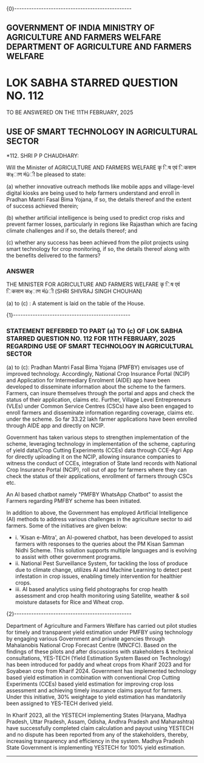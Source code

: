 {0}------------------------------------------------

## GOVERNMENT OF INDIA MINISTRY OF AGRICULTURE AND FARMERS WELFARE DEPARTMENT OF AGRICULTURE AND FARMERS WELFARE

# LOK SABHA STARRED QUESTION NO. 112

TO BE ANSWERED ON THE 11TH FEBRUARY, 2025

## USE OF SMART TECHNOLOGY IN AGRICULTURAL SECTOR

*112. SHRI P P CHAUDHARY:

Will the Minister of AGRICULTURE AND FARMERS WELFARE कृ िष एवं िकसान कʞाण मंũी be pleased to state:

(a) whether innovative outreach methods like mobile apps and village-level digital kiosks are being used to help farmers understand and enroll in Pradhan Mantri Fasal Bima Yojana, if so, the details thereof and the extent of success achieved therein;

(b) whether artificial intelligence is being used to predict crop risks and prevent farmer losses, particularly in regions like Rajasthan which are facing climate challenges and if so, the details thereof; and

(c) whether any success has been achieved from the pilot projects using smart technology for crop monitoring, if so, the details thereof along with the benefits delivered to the farmers?

### ANSWER

THE MINISTER FOR AGRICULTURE AND FARMERS WELFARE कृ िष एवं िकसान कʞाण मंũी (SHRI SHIVRAJ SINGH CHOUHAN)

(a) to (c) : A statement is laid on the table of the House.

{1}------------------------------------------------

### STATEMENT REFERRED TO PART (a) TO (c) OF LOK SABHA STARRED QUESTION NO. 112 FOR 11TH FEBRUARY, 2025 REGARDING USE OF SMART TECHNOLOGY IN AGRICULTURAL SECTOR

(a) to (c): Pradhan Mantri Fasal Bima Yojana (PMFBY) envisages use of improved technology. Accordingly, National Crop Insurance Portal (NCIP) and Application for Intermediary Enrolment (AIDE) app have been developed to disseminate information about the scheme to the farmers. Farmers, can insure themselves through the portal and apps and check the status of their application, claims etc. Further, Village Level Entrepreneurs (VLEs) under Common Service Centres (CSCs) have also been engaged to enroll farmers and disseminate information regarding coverage, claims etc. under the scheme. So far 33.22 lakh farmer applications have been enrolled through AIDE app and directly on NCIP.

Government has taken various steps to strengthen implementation of the scheme, leveraging technology in implementation of the scheme, capturing of yield data/Crop Cutting Experiments (CCEs) data through CCE-Agri App for directly uploading it on the NCIP, allowing insurance companies to witness the conduct of CCEs, integration of State land records with National Crop Insurance Portal (NCIP), roll out of app for farmers where they can check the status of their applications, enrollment of farmers through CSCs etc.

An AI based chatbot namely "PMFBY WhatsApp Chatbot" to assist the Farmers regarding PMFBY scheme has been initiated.

In addition to above, the Government has employed Artificial Intelligence (AI) methods to address various challenges in the agriculture sector to aid farmers. Some of the initiatives are given below:

- i. 'Kisan e-Mitra', an AI-powered chatbot, has been developed to assist farmers with responses to the queries about the PM Kisan Samman Nidhi Scheme. This solution supports multiple languages and is evolving to assist with other government programs.
- ii. National Pest Surveillance System, for tackling the loss of produce due to climate change, utilizes AI and Machine Learning to detect pest infestation in crop issues, enabling timely intervention for healthier crops.
- iii. AI based analytics using field photographs for crop health assessment and crop health monitoring using Satellite, weather & soil moisture datasets for Rice and Wheat crop.

{2}------------------------------------------------

Department of Agriculture and Farmers Welfare has carried out pilot studies for timely and transparent yield estimation under PMFBY using technology by engaging various Government and private agencies through Mahalanobis National Crop Forecast Centre (MNCFC). Based on the findings of these pilots and after discussions with stakeholders & technical consultations, YES-TECH (Yield Estimation System Based on Technology) has been introduced for paddy and wheat crops from Kharif 2023 and for Soyabean crop from Kharif 2024. Government has implemented technology based yield estimation in combination with conventional Crop Cutting Experiments (CCEs) based yield estimation for improving crop loss assessment and achieving timely insurance claims payout for farmers. Under this initiative, 30% weightage to yield estimation has mandatorily been assigned to YES-TECH derived yield.

 In Kharif 2023, all the YESTECH implementing States (Haryana, Madhya Pradesh, Uttar Pradesh, Assam, Odisha, Andhra Pradesh and Maharashtra) have successfully completed claim calculation and payout using YESTECH and no dispute has been reported from any of the stakeholders, thereby, increasing transparency and efficiency in the system. Madhya Pradesh State Government is implementing YESTECH for 100% yield estimation.

******